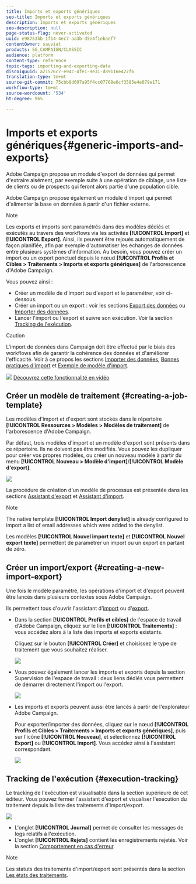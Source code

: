 ```yaml
---
title: Imports et exports génériques
seo-title: Imports et exports génériques
description: Imports et exports génériques
seo-description: null
page-status-flag: never-activated
uuid: e98753bb-1f14-4ec7-aa3b-d5e4f1ebaef7
contentOwner: sauviat
products: SG_CAMPAIGN/CLASSIC
audience: platform
content-type: reference
topic-tags: importing-and-exporting-data
discoiquuid: a21576c7-e94c-4fe1-9e31-d89116e427f6
translation-type: tm+mt
source-git-commit: 75cbb8d697a95f4cc07768e6cf3585e4e079e171
workflow-type: tm+mt
source-wordcount: '534'
ht-degree: 96%

---
```



# Imports et exports génériques{#generic-imports-and-exports}

Adobe Campaign propose un module d&#39;export de données qui permet d&#39;extraire aisément, par exemple suite à une opération de ciblage, une liste de clients ou de prospects qui feront alors partie d&#39;une population cible.

Adobe Campaign propose également un module d&#39;import qui permet d&#39;alimenter la base en données à partir d&#39;un fichier externe.

>[!NOTE]
>
>Les exports et imports sont paramétrés dans des modèles dédiés et exécutés au travers des workflows via les activités **[!UICONTROL Import]** et **[!UICONTROL Export]**. Ainsi, ils peuvent être rejoués automatiquement de façon planifiée, afin par exemple d&#39;automatiser les échanges de données entre plusieurs systèmes d&#39;information. Au besoin, vous pouvez créer un import ou un export ponctuel depuis le nœud **[!UICONTROL Profils et Cibles > Traitements > Imports et exports génériques]** de l&#39;arborescence d&#39;Adobe Campaign.

Vous pouvez ainsi :

* Créer un modèle de d&#39;import ou d&#39;export et le paramétrer, voir ci-dessous.
* Créer un import ou un export : voir les sections [Export des données](../../platform/using/exporting-data.md) ou [Importer des données](../../platform/using/importing-data.md).
* Lancer l&#39;import ou l&#39;export et suivre son exécution. Voir la section [Tracking de l&#39;exécution](#execution-tracking).

>[!CAUTION]
>
>L&#39;import de données dans Campaign doit être effectué par le biais des workflows afin de garantir la cohérence des données et d&#39;améliorer l&#39;efficacité. Voir à ce propos les sections [Importer des données](../../workflow/using/importing-data.md), [Bonnes pratiques d&#39;import](../../workflow/using/importing-data.md#best-practices-when-importing-data) et [Exemple de modèle d&#39;import](../../workflow/using/importing-data.md#setting-up-a-recurring-import).

![](assets/do-not-localize/how-to-video.png) [Découvrez cette fonctionnalité en vidéo](../../platform/using/exporting-and-importing-profiles.md#import-profiles-video)

## Créer un modèle de traitement {#creating-a-job-template}

Les modèles d&#39;import et d&#39;export sont stockés dans le répertoire **[!UICONTROL Ressources > Modèles > Modèles de traitement]** de l&#39;arborescence d&#39;Adobe Campaign.

Par défaut, trois modèles d&#39;import et un modèle d&#39;export sont présents dans ce répertoire. Ils ne doivent pas être modifiés. Vous pouvez les dupliquer pour créer vos propres modèles, ou créer un nouveau modèle à partir du menu **[!UICONTROL Nouveau > Modèle d&#39;import]**/**[!UICONTROL Modèle d&#39;export]**.

![](assets/s_ncs_user_export_wizard_template_create.png)

La procédure de création d&#39;un modèle de processus est présentée dans les sections [Assistant d&#39;export](../../platform/using/exporting-data.md#export-wizard) et [Assistant d&#39;import](../../platform/using/importing-data.md#import-wizard).

>[!NOTE]
>
>The native template **[!UICONTROL Import denylist]** is already configured to import a list of email addresses which were added to the denylist.
> 
>Les modèles **[!UICONTROL Nouvel import texte]** et **[!UICONTROL Nouvel export texte]** permettent de paramétrer un import ou un export en partant de zéro.

## Créer un import/export {#creating-a-new-import-export}

Une fois le modèle paramétré, les opérations d&#39;import et d&#39;export peuvent être lancés dans plusieurs contextes sous Adobe Campaign.

Ils permettent tous d&#39;ouvrir l&#39;assistant d&#39;[import](../../platform/using/importing-data.md) ou d&#39;[export](../../platform/using/exporting-data.md#export-wizard).

* Dans la section **[!UICONTROL Profils et cibles]** de l&#39;espace de travail d&#39;Adobe Campaign, cliquez sur le lien **[!UICONTROL Traitements]** : vous accédez alors à la liste des imports et exports existants.

   Cliquez sur le bouton **[!UICONTROL Créer]** et choisissez le type de traitement que vous souhaitez réaliser.

   ![](assets/s_ncs_user_import_from_home.png)

* Vous pouvez également lancer les imports et exports depuis la section Supervision de l&#39;espace de travail : deux liens dédiés vous permettent de démarrer directement l&#39;import ou l&#39;export.

   ![](assets/s_ncs_user_import_from_production.png)

* Les imports et exports peuvent aussi être lancés à partir de l&#39;explorateur Adobe Campaign.

   Pour exporter/importer des données, cliquez sur le nœud **[!UICONTROL Profils et Cibles > Traitements > Imports et exports génériques]**, puis sur l&#39;icône **[!UICONTROL Nouveau]**, et sélectionnez **[!UICONTROL Export]** ou **[!UICONTROL Import]**. Vous accédez ainsi à l&#39;assistant correspondant.

   ![](assets/s_ncs_user_export_wizard_launch_from_menu.png)

## Tracking de l&#39;exécution {#execution-tracking}

Le tracking de l&#39;exécution est visualisable dans la section supérieure de cet éditeur. Vous pouvez fermer l&#39;assistant d&#39;export et visualiser l&#39;exécution du traitement depuis la liste des traitements d&#39;import/export.

![](assets/s_ncs_user_export_list_and_details.png)

* L&#39;onglet **[!UICONTROL Journal]** permet de consulter les messages de logs relatifs à l&#39;exécution.
* L&#39;onglet **[!UICONTROL Rejets]** contient les enregistrements rejetés. Voir la section [Comportement en cas d&#39;erreur](../../platform/using/importing-data.md#behavior-in-the-event-of-an-error).

>[!NOTE]
>
>Les statuts des traitements d&#39;import/export sont présentés dans la section [Les états des traitements](../../platform/using/importing-data.md#job-statuses).

